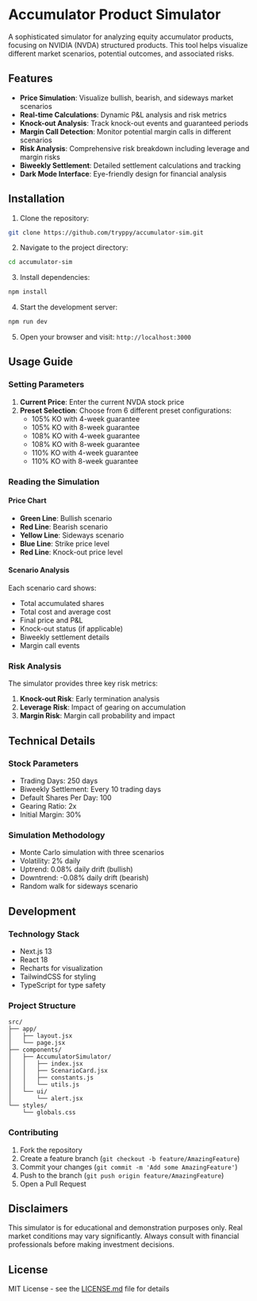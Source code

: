 # Accumulator Product Simulator

A sophisticated simulator for analyzing equity accumulator products, focusing on NVIDIA (NVDA) structured products. This tool helps visualize different market scenarios, potential outcomes, and associated risks.

## Features

- **Price Simulation**: Visualize bullish, bearish, and sideways market scenarios
- **Real-time Calculations**: Dynamic P&L analysis and risk metrics
- **Knock-out Analysis**: Track knock-out events and guaranteed periods
- **Margin Call Detection**: Monitor potential margin calls in different scenarios
- **Risk Analysis**: Comprehensive risk breakdown including leverage and margin risks
- **Biweekly Settlement**: Detailed settlement calculations and tracking
- **Dark Mode Interface**: Eye-friendly design for financial analysis

## Installation

1. Clone the repository:
```bash
git clone https://github.com/tryppy/accumulator-sim.git
```

2. Navigate to the project directory:
```bash
cd accumulator-sim
```

3. Install dependencies:
```bash
npm install
```

4. Start the development server:
```bash
npm run dev
```

5. Open your browser and visit: `http://localhost:3000`

## Usage Guide

### Setting Parameters

1. **Current Price**: Enter the current NVDA stock price
2. **Preset Selection**: Choose from 6 different preset configurations:
   - 105% KO with 4-week guarantee
   - 105% KO with 8-week guarantee
   - 108% KO with 4-week guarantee
   - 108% KO with 8-week guarantee
   - 110% KO with 4-week guarantee
   - 110% KO with 8-week guarantee

### Reading the Simulation

#### Price Chart
- **Green Line**: Bullish scenario
- **Red Line**: Bearish scenario
- **Yellow Line**: Sideways scenario
- **Blue Line**: Strike price level
- **Red Line**: Knock-out price level

#### Scenario Analysis
Each scenario card shows:
- Total accumulated shares
- Total cost and average cost
- Final price and P&L
- Knock-out status (if applicable)
- Biweekly settlement details
- Margin call events

### Risk Analysis

The simulator provides three key risk metrics:
1. **Knock-out Risk**: Early termination analysis
2. **Leverage Risk**: Impact of gearing on accumulation
3. **Margin Risk**: Margin call probability and impact

## Technical Details

### Stock Parameters
- Trading Days: 250 days
- Biweekly Settlement: Every 10 trading days
- Default Shares Per Day: 100
- Gearing Ratio: 2x
- Initial Margin: 30%

### Simulation Methodology
- Monte Carlo simulation with three scenarios
- Volatility: 2% daily
- Uptrend: 0.08% daily drift (bullish)
- Downtrend: -0.08% daily drift (bearish)
- Random walk for sideways scenario

## Development

### Technology Stack
- Next.js 13
- React 18
- Recharts for visualization
- TailwindCSS for styling
- TypeScript for type safety

### Project Structure
```
src/
├── app/
│   ├── layout.jsx
│   └── page.jsx
├── components/
│   ├── AccumulatorSimulator/
│   │   ├── index.jsx
│   │   ├── ScenarioCard.jsx
│   │   ├── constants.js
│   │   └── utils.js
│   └── ui/
│       └── alert.jsx
└── styles/
    └── globals.css
```

### Contributing

1. Fork the repository
2. Create a feature branch (`git checkout -b feature/AmazingFeature`)
3. Commit your changes (`git commit -m 'Add some AmazingFeature'`)
4. Push to the branch (`git push origin feature/AmazingFeature`)
5. Open a Pull Request

## Disclaimers

This simulator is for educational and demonstration purposes only. Real market conditions may vary significantly. Always consult with financial professionals before making investment decisions.

## License

MIT License - see the [LICENSE.md](LICENSE) file for details
